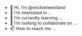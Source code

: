 - 👋 Hi, I’m @michielwestland
- 👀 I’m interested in ...
- 🌱 I’m currently learning ...
- 💞️ I’m looking to collaborate on ...
- 📫 How to reach me ...

<!---
michielwestland/michielwestland is a ✨ special ✨ repository because its `README.md` (this file) appears on your GitHub profile.
You can click the Preview link to take a look at your changes.
--->
